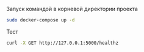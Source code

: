 Запуск командой в корневой директории проекта
```bash
sudo docker-compose up -d
```

Тест
```bash
curl -X GET http://127.0.0.1:5000/healthz
```
